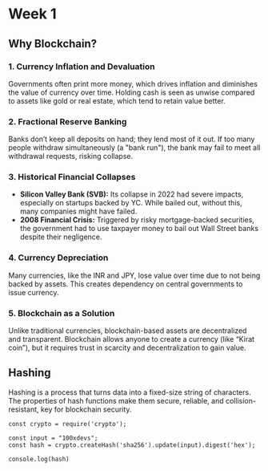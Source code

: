 # Week 1

## Why Blockchain?

### 1. Currency Inflation and Devaluation

Governments often print more money, which drives inflation and diminishes the value of currency over time. Holding cash is seen as unwise compared to assets like gold or real estate, which tend to retain value better.

### 2. Fractional Reserve Banking

Banks don’t keep all deposits on hand; they lend most of it out. If too many people withdraw simultaneously (a "bank run"), the bank may fail to meet all withdrawal requests, risking collapse.

### 3. Historical Financial Collapses

- **Silicon Valley Bank (SVB):** Its collapse in 2022 had severe impacts, especially on startups backed by YC. While bailed out, without this, many companies might have failed.
- **2008 Financial Crisis:** Triggered by risky mortgage-backed securities, the government had to use taxpayer money to bail out Wall Street banks despite their negligence.

### 4. Currency Depreciation

Many currencies, like the INR and JPY, lose value over time due to not being backed by assets. This creates dependency on central governments to issue currency.

### 5. Blockchain as a Solution

Unlike traditional currencies, blockchain-based assets are decentralized and transparent. Blockchain allows anyone to create a currency (like “Kirat coin”), but it requires trust in scarcity and decentralization to gain value.


## Hashing

Hashing is a process that turns data into a fixed-size string of characters. The properties of hash functions make them secure, reliable, and collision-resistant, key for blockchain security.

```copy
const crypto = require('crypto');

const input = "100xdevs";
const hash = crypto.createHash('sha256').update(input).digest('hex');

console.log(hash)
```